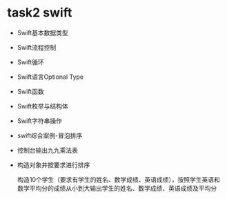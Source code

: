 # task2 swift

* Swift基本数据类型
* Swift流程控制
* Swift循环
* Swift语言Optional Type
* Swift函数
* Swift枚举与结构体
* Swift字符串操作
* swift综合案例-冒泡排序
* 控制台输出九九乘法表
* 构造对象并按要求进行排序

    构造10个学生（要求有学生的姓名、数学成绩、英语成绩），按照学生英语和数学平均分的成绩从小到大输出学生的姓名、数学成绩、英语成绩及平均分
